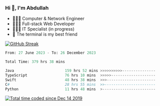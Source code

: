<h3>Hi 👋, I'm Abdullah</h3>

- 👷🏼‍♂️ Computer & Network Engineer
- 👨🏻‍💻 Full-stack Web Developer
- 👨🏻‍💻 IT Specialist (in progress)
- 🖤 The terminal is my best friend

[![GitHub Streak](https://streak-stats.demolab.com?user=al3bad&theme=transparent&date_format=j%20M%5B%20Y%5D)](https://git.io/streak-stats)

<!--START_SECTION:waka-->

```python
From: 27 June 2023 - To: 26 December 2023

Total Time: 379 hrs 38 mins

Java                       159 hrs 52 mins >>>>>>>>>>---------------   41.87 %
TypeScript                 76 hrs 10 mins  >>>>>--------------------   19.95 %
Swift                      48 hrs 38 mins  >>>----------------------   12.74 %
C#                         28 hrs 55 mins  >>-----------------------   07.58 %
Python                     11 hrs 48 mins  >------------------------   03.09 %
```

<!--END_SECTION:waka-->

<p>
  <a href="https://wakatime.com/@ce2a2aac-0d6b-4d65-b864-8a4bcaf12967"><img src="https://wakatime.com/badge/user/ce2a2aac-0d6b-4d65-b864-8a4bcaf12967.svg" alt="Total time coded since Dec 14 2019" /></a>
</p>
